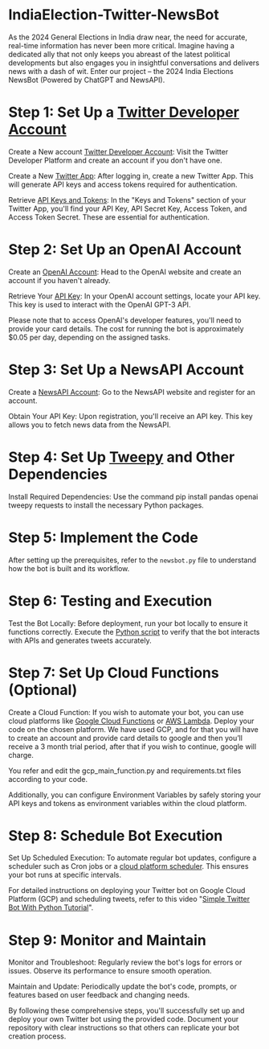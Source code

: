 # IndiaElection-Twitter-NewsBot
As the 2024 General Elections in India draw near, the need for accurate, real-time information has never been more critical. Imagine having a dedicated ally that not only keeps you abreast of the latest political developments but also engages you in insightful conversations and delivers news with a dash of wit. Enter our project – the 2024 India Elections NewsBot (Powered by ChatGPT and NewsAPI).

# Step 1: Set Up a [Twitter Developer Account](https://developer.twitter.com/en/docs/developer-portal/overview)

Create a New account [Twitter Developer Account](https://developer.twitter.com/): Visit the Twitter Developer Platform and create an account if you don't have one.

Create a New [Twitter App](https://developer.twitter.com/apps): After logging in, create a new Twitter App. This will generate API keys and access tokens required for authentication.

Retrieve [API Keys and Tokens](https://developer.twitter.com/en/docs/authentication/oauth-1-0a/api-key-and-secret): In the "Keys and Tokens" section of your Twitter App, you'll find your API Key, API Secret Key, Access Token, and Access Token Secret. These are essential for authentication.

# Step 2: Set Up an OpenAI Account

Create an [OpenAI Account](https://auth0.openai.com/u/signup/identifier?state=hKFo2SBUS3NnYTFjQnUtRVZ0WDV0SlpPU3VaSHcycjBkbHl1QaFur3VuaXZlcnNhbC1sb2dpbqN0aWTZIE9hR2NuVXJaT3JkeWlEampQRGJzd2Q5eU1zbHowWnJIo2NpZNkgRFJpdnNubTJNdTQyVDNLT3BxZHR3QjNOWXZpSFl6d0Q): Head to the OpenAI website and create an account if you haven't already.

Retrieve Your [API Key](https://help.openai.com/en/articles/4936850-where-do-i-find-my-secret-api-key): In your OpenAI account settings, locate your API key. This key is used to interact with the OpenAI GPT-3 API.

Please note that to access OpenAI's developer features, you'll need to provide your card details. The cost for running the bot is approximately $0.05 per day, depending on the assigned tasks.

# Step 3: Set Up a NewsAPI Account

Create a [NewsAPI Account](https://newsapi.org/register): Go to the NewsAPI website and register for an account.

Obtain Your API Key: Upon registration, you'll receive an API key. This key allows you to fetch news data from the NewsAPI.

# Step 4: Set Up [Tweepy](https://www.tweepy.org/) and Other Dependencies

Install Required Dependencies: Use the command pip install pandas openai tweepy requests to install the necessary Python packages.

# Step 5: Implement the Code

After setting up the prerequisites, refer to the `newsbot.py` file to understand how the bot is built and its workflow.

# Step 6: Testing and Execution

Test the Bot Locally: Before deployment, run your bot locally to ensure it functions correctly. Execute the [Python script](https://colab.google/) to verify that the bot interacts with APIs and generates tweets accurately.

# Step 7: Set Up Cloud Functions (Optional)

Create a Cloud Function: If you wish to automate your bot, you can use cloud platforms like [Google Cloud Functions](https://cloud.google.com/functions/) or [AWS Lambda](https://aws.amazon.com/lambda/). Deploy your code on the chosen platform. We have used GCP, and for that you will have to create an account and provide card details to google and then you’ll receive a 3 month trial period, after that if you wish to continue, google will charge. 

You refer and edit the gcp_main_function.py and requirements.txt files according to your code.

Additionally, you can configure Environment Variables by safely storing your API keys and tokens as environment variables within the cloud platform.

# Step 8: Schedule Bot Execution

Set Up Scheduled Execution: To automate regular bot updates, configure a scheduler such as Cron jobs or a [cloud platform scheduler](https://www.cloudthat.com/resources/blog/scheduling-cloud-functions-using-gcp-cloud-scheduler#:~:text=Cloud%20Scheduler%20is%20a%20fully%20managed%20service%20in,of%20tasks%2C%20eliminating%20the%20need%20for%20manual%20intervention.). This ensures your bot runs at specific intervals.

For detailed instructions on deploying your Twitter bot on Google Cloud Platform (GCP) and scheduling tweets, refer to this video "[Simple Twitter Bot With Python Tutorial](https://www.youtube.com/watch?v=83o6rU5XArs&t=1403s)".

# Step 9: Monitor and Maintain

Monitor and Troubleshoot: Regularly review the bot's logs for errors or issues. Observe its performance to ensure smooth operation.

Maintain and Update: Periodically update the bot's code, prompts, or features based on user feedback and changing needs.

By following these comprehensive steps, you'll successfully set up and deploy your own Twitter bot using the provided code. Document your repository with clear instructions so that others can replicate your bot creation process.

